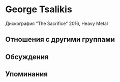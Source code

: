 # George Tsalikis

Дискография
"The Sacrifice" 2016, Heavy Metal

## Отношения с другими группами


## Обсуждения


## Упоминания

